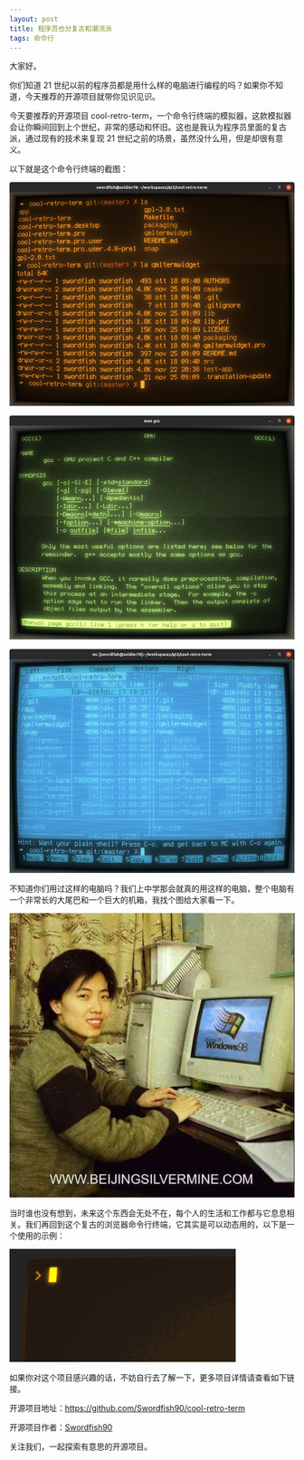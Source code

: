 ```yaml
---
layout: post
title: 程序员也分复古和潮流派
tags: 命令行
---
```


大家好。

你们知道 21 世纪以前的程序员都是用什么样的电脑进行编程的吗？如果你不知道，今天推荐的开源项目就带你见识见识。

今天要推荐的开源项目 cool-retro-term，一个命令行终端的模拟器，这款模拟器会让你瞬间回到上个世纪，非常的感动和怀旧。这也是我认为程序员里面的复古派，通过现有的技术来复现 21 世纪之前的场景，虽然没什么用，但是却很有意义。

以下就是这个命令行终端的截图：

![](https://raw.githubusercontent.com/ZhuPeng/pic/master/images/compress_fugu.screen.01.png)

![](https://raw.githubusercontent.com/ZhuPeng/pic/master/images/compress_fugu.screen.2.png)

![](https://raw.githubusercontent.com/ZhuPeng/pic/master/images/compress_fugu.screen.3.png)

不知道你们用过这样的电脑吗？我们上中学那会就真的用这样的电脑，整个电脑有一个非常长的大尾巴和一个巨大的机箱，我找个图给大家看一下。

![img](https://raw.githubusercontent.com/ZhuPeng/pic/master/images/compress_gulao.diannao.png)

当时谁也没有想到，未来这个东西会无处不在，每个人的生活和工作都与它息息相关。我们再回到这个复古的浏览器命令行终端，它其实是可以动态用的，以下是一个使用的示例：

![](https://raw.githubusercontent.com/ZhuPeng/pic/master/images/fugu.dogntai.gif)

如果你对这个项目感兴趣的话，不妨自行去了解一下，更多项目详情请查看如下链接。

开源项目地址：https://github.com/Swordfish90/cool-retro-term

开源项目作者：[Swordfish90](https://github.com/Swordfish90)

关注我们，一起探索有意思的开源项目。
